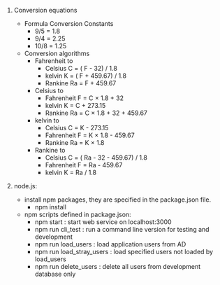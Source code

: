1. Conversion equations
    * Formula Conversion Constants
        * 9/5 = 1.8    
        * 9/4 = 2.25    
        * 10/8 = 1.25
    * Conversion algorithms
        * Fahrenheit to
            * Celsius	 C = ( F - 32) / 1.8
            * kelvin	K = ( F + 459.67) / 1.8
            * Rankine	 Ra =  F + 459.67
        * Celsius to
            * Fahrenheit	 F =  C × 1.8 + 32
            * kelvin	K = C  + 273.15
            * Rankine	 Ra =  C × 1.8 + 32 + 459.67
        * kelvin to
            * Celsius	 C = K - 273.15
            * Fahrenheit	 F = K × 1.8 - 459.67
            * Rankine	 Ra = K × 1.8
        * Rankine to
            * Celsius	 C = ( Ra - 32 - 459.67) / 1.8
            * Fahrenheit	 F =  Ra - 459.67
            * kelvin	K =  Ra / 1.8

2. node.js:
   * install npm packages, they are specified in the package.json file.
      * npm install
   * npm scripts defined in package.json:
      * npm start : start web service on localhost:3000
      * npm run cli_test : run a command line version for testing and development
      * npm run load_users : load application users from AD
      * npm run load_stray_users : load specified users not loaded by load_users
      * npm run delete_users : delete all users from development database only

